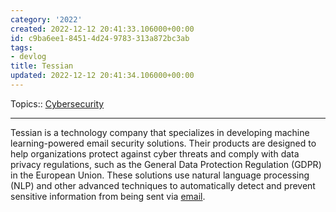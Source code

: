```yaml
---
category: '2022'
created: 2022-12-12 20:41:33.106000+00:00
id: c9ba6ee1-8451-4d24-9783-313a872bc3ab
tags:
- devlog
title: Tessian
updated: 2022-12-12 20:41:34.106000+00:00
---
```

   
Topics:: [Cybersecurity](../topics/cybersecurity.md)   
   
   
---   
   
Tessian is a technology company that specializes in developing machine learning-powered email security solutions. Their products are designed to help organizations protect against cyber threats and comply with data privacy regulations, such as the General Data Protection Regulation (GDPR) in the European Union. These solutions use natural language processing (NLP) and other advanced techniques to automatically detect and prevent sensitive information from being sent via [email](/not_created.md).